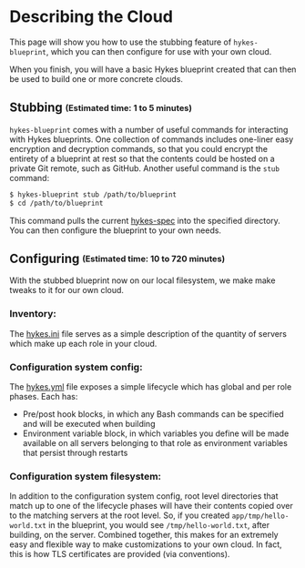 # Describing the Cloud

This page will show you how to use the stubbing feature of `hykes-blueprint`, which you can
then configure for use with your own cloud.

When you finish, you will have a basic Hykes blueprint created that can then be used to build one
or more concrete clouds.

## Stubbing <sub><sup>(Estimated time: 1 to 5 minutes)</sup></sub>
`hykes-blueprint` comes with a number of useful commands for interacting with Hykes blueprints.
One collection of commands includes one-liner easy encryption and decryption commands, so that you
could encrypt the entirety of a blueprint at rest so that the contents could be hosted on a private
Git remote, such as GitHub. Another useful command is the `stub` command:

```bash
$ hykes-blueprint stub /path/to/blueprint
$ cd /path/to/blueprint
```

This command pulls the current [hykes-spec](https://git.io/vaGGL) into the specified directory. You
can then configure the blueprint to your own needs.

## Configuring <sub><sup>(Estimated time: 10 to 720 minutes)</sup></sub>
With the stubbed blueprint now on our local filesystem, we make make tweaks to it for our own cloud.

### Inventory:
The [hykes.ini](https://git.io/vaGGm) file serves as a simple description of the quantity of
servers which make up each role in your cloud.

### Configuration system config:
The [hykes.yml](https://git.io/vaGGn) file exposes a simple lifecycle which has global and per role
phases. Each has:

* Pre/post hook blocks, in which any Bash commands can be specified and will be executed when
building
* Environment variable block, in which variables you define will be made available on all servers
belonging to that role as environment variables that persist through restarts

### Configuration system filesystem:
In addition to the configuration system config, root level directories that match up to one of the
lifecycle phases will have their contents copied over to the matching servers at the root level.
So, if you created `app/tmp/hello-world.txt` in the blueprint, you would see
`/tmp/hello-world.txt`, after building, on the server. Combined together, this makes for an
extremely easy and flexible way to make customizations to your own cloud. In fact, this is how TLS
certificates are provided (via conventions).
